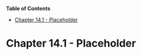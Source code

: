<!-- START doctoc generated TOC please keep comment here to allow auto update -->
<!-- DON'T EDIT THIS SECTION, INSTEAD RE-RUN doctoc TO UPDATE -->
**Table of Contents**

- [Chapter 14.1 - Placeholder](#chapter-141---placeholder)

<!-- END doctoc generated TOC please keep comment here to allow auto update -->

# Chapter 14.1 - Placeholder
